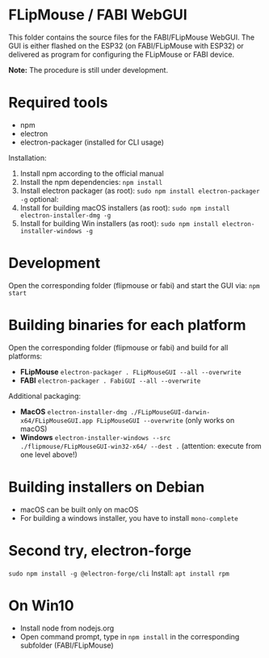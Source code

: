 # FLipMouse / FABI WebGUI

This folder contains the source files for the FABI/FLipMouse WebGUI. The GUI is either flashed on the ESP32 (on FABI/FLipMouse with ESP32) or
delivered as program for configuring the FLipMouse or FABI device.

__Note:__ The procedure is still under development.

# Required tools

* npm
* electron
* electron-packager (installed for CLI usage)

Installation:

1. Install npm according to the official manual
2. Install the npm dependencies: `npm install`
3. Install electron packager (as root): `sudo npm install electron-packager -g`
optional:
4. Install for building macOS installers (as root): `sudo npm install electron-installer-dmg -g`
5. Install for building Win installers (as root): `sudo npm install electron-installer-windows -g`

# Development

Open the corresponding folder (flipmouse or fabi) and start the GUI via: `npm start`

# Building binaries for each platform

Open the corresponding folder (flipmouse or fabi) and build for all platforms:
* __FLipMouse__ `electron-packager . FLipMouseGUI --all --overwrite`
* __FABI__ `electron-packager . FabiGUI --all --overwrite`


Additional packaging:

* __MacOS__ `electron-installer-dmg ./FLipMouseGUI-darwin-x64/FLipMouseGUI.app FLipMouseGUI --overwrite` (only works on macOS)
* __Windows__ `electron-installer-windows --src ./flipmouse/FLipMouseGUI-win32-x64/ --dest .` (attention: execute from one level above!)


# Building installers on Debian

* macOS can be built only on macOS
* For building a windows installer, you have to install `mono-complete`



# Second try, electron-forge

`sudo npm install -g @electron-forge/cli`
Install: `apt install rpm`




# On Win10
 * Install node from nodejs.org
 * Open command prompt, type in `npm install` in the corresponding subfolder (FABI/FLipMouse)

